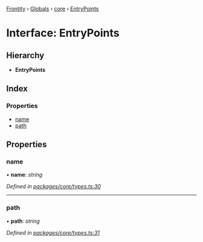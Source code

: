 [Frontity](../README.md) › [Globals](../globals.md) › [core](../modules/core.md) › [EntryPoints](core.entrypoints.md)

# Interface: EntryPoints

## Hierarchy

* **EntryPoints**

## Index

### Properties

* [name](core.entrypoints.md#name)
* [path](core.entrypoints.md#path)

## Properties

###  name

• **name**: *string*

*Defined in [packages/core/types.ts:30](https://github.com/frontity/frontity/blob/8f93b4e4/packages/core/types.ts#L30)*

___

###  path

• **path**: *string*

*Defined in [packages/core/types.ts:31](https://github.com/frontity/frontity/blob/8f93b4e4/packages/core/types.ts#L31)*
